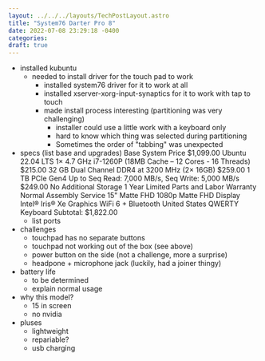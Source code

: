 ```yaml
---
layout: ../../../layouts/TechPostLayout.astro
title: "System76 Darter Pro 8"
date: 2022-07-08 23:29:18 -0400
categories:
draft: true
---
```


- installed kubuntu
  - needed to install driver for the touch pad to work
    - installed system76 driver for it to work at all
    - installed xserver-xorg-input-synaptics for it to work with tap to touch
    - made install process interesting (partitioning was very challenging)
      - installer could use a little work with a keyboard only
      - hard to know which thing was selected during partitioning
      - Sometimes the order of "tabbing" was unexpected
- specs (list base and upgrades)
    Base System Price $1,099.00
    Ubuntu 22.04 LTS
    1× 4.7 GHz i7-1260P (18MB Cache – 12 Cores - 16 Threads) $215.00
    32 GB Dual Channel DDR4 at 3200 MHz (2× 16GB) $259.00
    1 TB PCIe Gen4 Up to Seq Read: 7,000 MB/s, Seq Write: 5,000 MB/s $249.00
    No Additional Storage
    1 Year Limited Parts and Labor Warranty
    Normal Assembly Service
    15" Matte FHD 1080p Matte FHD Display
    Intel® Iris® Xe Graphics
    WiFi 6 + Bluetooth
    United States QWERTY Keyboard
    Subtotal: $1,822.00
  - list ports
- challenges
  - touchpad has no separate buttons
  - touchpad not working out of the box (see above)
  - power button on the side (not a challenge, more a surprise)
  - headpone + microphone jack (luckily, had a joiner thingy)
- battery life
  - to be determined
  - explain normal usage
- why this model?
  - 15 in screen
  - no nvidia
- pluses
  - lightweight
  - repariable?
  - usb charging
